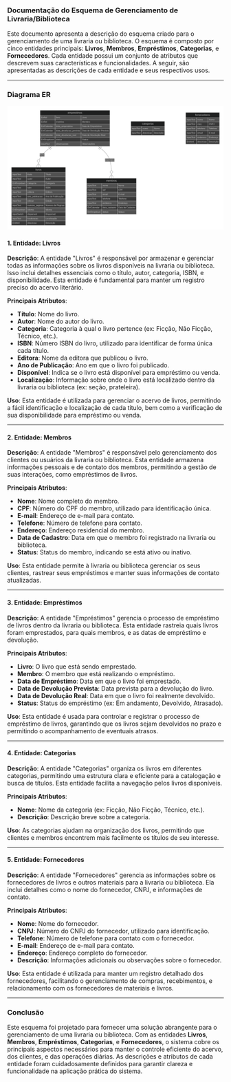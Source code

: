 ### Documentação do Esquema de Gerenciamento de Livraria/Biblioteca

Este documento apresenta a descrição do esquema criado para o gerenciamento de uma livraria ou biblioteca. O esquema é composto por cinco entidades principais: **Livros**, **Membros**, **Empréstimos**, **Categorias**, e **Fornecedores**. Cada entidade possui um conjunto de atributos que descrevem suas características e funcionalidades. A seguir, são apresentadas as descrições de cada entidade e seus respectivos usos.

---

### **Diagrama ER**
![Diagrama ER](https://raw.githubusercontent.com/Enlighten-Brasil/en-schema-templates/main/templates/library_01/diagram.svg)

#### 1. **Entidade: Livros**

**Descrição**: A entidade "Livros" é responsável por armazenar e gerenciar todas as informações sobre os livros disponíveis na livraria ou biblioteca. Isso inclui detalhes essenciais como o título, autor, categoria, ISBN, e disponibilidade. Esta entidade é fundamental para manter um registro preciso do acervo literário.

**Principais Atributos**:
- **Título**: Nome do livro.
- **Autor**: Nome do autor do livro.
- **Categoria**: Categoria à qual o livro pertence (ex: Ficção, Não Ficção, Técnico, etc.).
- **ISBN**: Número ISBN do livro, utilizado para identificar de forma única cada título.
- **Editora**: Nome da editora que publicou o livro.
- **Ano de Publicação**: Ano em que o livro foi publicado.
- **Disponível**: Indica se o livro está disponível para empréstimo ou venda.
- **Localização**: Informação sobre onde o livro está localizado dentro da livraria ou biblioteca (ex: seção, prateleira).

**Uso**: Esta entidade é utilizada para gerenciar o acervo de livros, permitindo a fácil identificação e localização de cada título, bem como a verificação de sua disponibilidade para empréstimo ou venda.

---

#### 2. **Entidade: Membros**

**Descrição**: A entidade "Membros" é responsável pelo gerenciamento dos clientes ou usuários da livraria ou biblioteca. Esta entidade armazena informações pessoais e de contato dos membros, permitindo a gestão de suas interações, como empréstimos de livros.

**Principais Atributos**:
- **Nome**: Nome completo do membro.
- **CPF**: Número do CPF do membro, utilizado para identificação única.
- **E-mail**: Endereço de e-mail para contato.
- **Telefone**: Número de telefone para contato.
- **Endereço**: Endereço residencial do membro.
- **Data de Cadastro**: Data em que o membro foi registrado na livraria ou biblioteca.
- **Status**: Status do membro, indicando se está ativo ou inativo.

**Uso**: Esta entidade permite à livraria ou biblioteca gerenciar os seus clientes, rastrear seus empréstimos e manter suas informações de contato atualizadas.

---

#### 3. **Entidade: Empréstimos**

**Descrição**: A entidade "Empréstimos" gerencia o processo de empréstimo de livros dentro da livraria ou biblioteca. Esta entidade rastreia quais livros foram emprestados, para quais membros, e as datas de empréstimo e devolução.

**Principais Atributos**:
- **Livro**: O livro que está sendo emprestado.
- **Membro**: O membro que está realizando o empréstimo.
- **Data de Empréstimo**: Data em que o livro foi emprestado.
- **Data de Devolução Prevista**: Data prevista para a devolução do livro.
- **Data de Devolução Real**: Data em que o livro foi realmente devolvido.
- **Status**: Status do empréstimo (ex: Em andamento, Devolvido, Atrasado).

**Uso**: Esta entidade é usada para controlar e registrar o processo de empréstimo de livros, garantindo que os livros sejam devolvidos no prazo e permitindo o acompanhamento de eventuais atrasos.

---

#### 4. **Entidade: Categorias**

**Descrição**: A entidade "Categorias" organiza os livros em diferentes categorias, permitindo uma estrutura clara e eficiente para a catalogação e busca de títulos. Esta entidade facilita a navegação pelos livros disponíveis.

**Principais Atributos**:
- **Nome**: Nome da categoria (ex: Ficção, Não Ficção, Técnico, etc.).
- **Descrição**: Descrição breve sobre a categoria.

**Uso**: As categorias ajudam na organização dos livros, permitindo que clientes e membros encontrem mais facilmente os títulos de seu interesse.

---

#### 5. **Entidade: Fornecedores**

**Descrição**: A entidade "Fornecedores" gerencia as informações sobre os fornecedores de livros e outros materiais para a livraria ou biblioteca. Ela inclui detalhes como o nome do fornecedor, CNPJ, e informações de contato.

**Principais Atributos**:
- **Nome**: Nome do fornecedor.
- **CNPJ**: Número do CNPJ do fornecedor, utilizado para identificação.
- **Telefone**: Número de telefone para contato com o fornecedor.
- **E-mail**: Endereço de e-mail para contato.
- **Endereço**: Endereço completo do fornecedor.
- **Descrição**: Informações adicionais ou observações sobre o fornecedor.

**Uso**: Esta entidade é utilizada para manter um registro detalhado dos fornecedores, facilitando o gerenciamento de compras, recebimentos, e relacionamento com os fornecedores de materiais e livros.

---

### Conclusão

Este esquema foi projetado para fornecer uma solução abrangente para o gerenciamento de uma livraria ou biblioteca. Com as entidades **Livros**, **Membros**, **Empréstimos**, **Categorias**, e **Fornecedores**, o sistema cobre os principais aspectos necessários para manter o controle eficiente do acervo, dos clientes, e das operações diárias. As descrições e atributos de cada entidade foram cuidadosamente definidos para garantir clareza e funcionalidade na aplicação prática do sistema.
